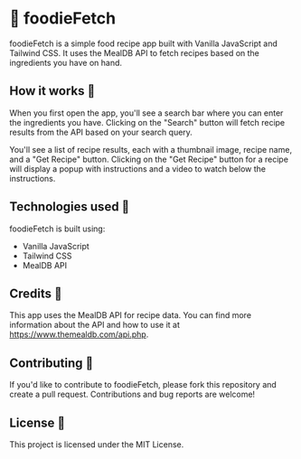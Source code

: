# 🍲 foodieFetch

foodieFetch is a simple food recipe app built with Vanilla JavaScript and Tailwind CSS. It uses the MealDB API to fetch recipes based on the ingredients you have on hand.

## How it works 🍜

When you first open the app, you'll see a search bar where you can enter the ingredients you have. Clicking on the "Search" button will fetch recipe results from the API based on your search query.

You'll see a list of recipe results, each with a thumbnail image, recipe name, and a "Get Recipe" button. Clicking on the "Get Recipe" button for a recipe will display a popup with instructions and a video to watch below the instructions.

## Technologies used 🍴

foodieFetch is built using:

- Vanilla JavaScript
- Tailwind CSS
- MealDB API

## Credits 🍣

This app uses the MealDB API for recipe data. You can find more information about the API and how to use it at <https://www.themealdb.com/api.php>.

## Contributing 🥄

If you'd like to contribute to foodieFetch, please fork this repository and create a pull request. Contributions and bug reports are welcome!

## License 🧁

This project is licensed under the MIT License.
